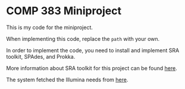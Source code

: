 # COMP 383 Miniproject

This is my code for the miniproject.

When implementing this code, replace the `path` with your own. 

In order to implement the code, you need to install and implement SRA toolkit, SPAdes, and Prokka. 

More information about SRA toolkit for this project can be found [here](https://trace.ncbi.nlm.nih.gov/Traces/sra/sra.cgi?view=toolkit_doc).

The system fetched the Illumina needs from [here](https://www.ncbi.nlm.nih.gov/sra/SRX5005282). 

